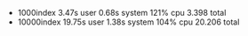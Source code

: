 - 1000index   3.47s user 0.68s system 121% cpu 3.398 total
- 10000index  19.75s user 1.38s system 104% cpu 20.206 total
